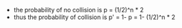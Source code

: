 

- the probability of no collision is p = (1/2)^n * 2
- thus the probability of collision is p' = 1- p = 1- (1/2)^n * 2
